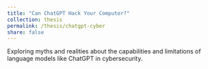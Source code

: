 ```yaml
---
title: "Can ChatGPT Hack Your Computer?"
collection: thesis
permalink: /thesis/chatgpt-cyber
share: false
---
```

Exploring myths and realities about the capabilities and limitations of language models like ChatGPT in cybersecurity.